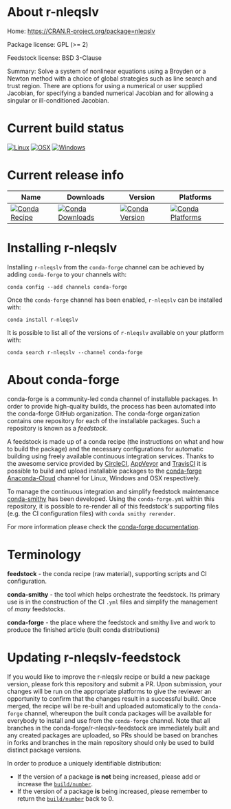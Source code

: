 About r-nleqslv
===============

Home: https://CRAN.R-project.org/package=nleqslv

Package license: GPL (>= 2)

Feedstock license: BSD 3-Clause

Summary: Solve a system of nonlinear equations using a Broyden or a Newton method with a choice of global strategies such as line search and trust region. There are options for using a numerical or user supplied Jacobian, for specifying a banded numerical Jacobian and for allowing a singular or ill-conditioned Jacobian.



Current build status
====================

[![Linux](https://img.shields.io/circleci/project/github/conda-forge/r-nleqslv-feedstock/master.svg?label=Linux)](https://circleci.com/gh/conda-forge/r-nleqslv-feedstock)
[![OSX](https://img.shields.io/travis/conda-forge/r-nleqslv-feedstock/master.svg?label=macOS)](https://travis-ci.org/conda-forge/r-nleqslv-feedstock)
[![Windows](https://img.shields.io/appveyor/ci/conda-forge/r-nleqslv-feedstock/master.svg?label=Windows)](https://ci.appveyor.com/project/conda-forge/r-nleqslv-feedstock/branch/master)

Current release info
====================

| Name | Downloads | Version | Platforms |
| --- | --- | --- | --- |
| [![Conda Recipe](https://img.shields.io/badge/recipe-r--nleqslv-green.svg)](https://anaconda.org/conda-forge/r-nleqslv) | [![Conda Downloads](https://img.shields.io/conda/dn/conda-forge/r-nleqslv.svg)](https://anaconda.org/conda-forge/r-nleqslv) | [![Conda Version](https://img.shields.io/conda/vn/conda-forge/r-nleqslv.svg)](https://anaconda.org/conda-forge/r-nleqslv) | [![Conda Platforms](https://img.shields.io/conda/pn/conda-forge/r-nleqslv.svg)](https://anaconda.org/conda-forge/r-nleqslv) |

Installing r-nleqslv
====================

Installing `r-nleqslv` from the `conda-forge` channel can be achieved by adding `conda-forge` to your channels with:

```
conda config --add channels conda-forge
```

Once the `conda-forge` channel has been enabled, `r-nleqslv` can be installed with:

```
conda install r-nleqslv
```

It is possible to list all of the versions of `r-nleqslv` available on your platform with:

```
conda search r-nleqslv --channel conda-forge
```


About conda-forge
=================

conda-forge is a community-led conda channel of installable packages.
In order to provide high-quality builds, the process has been automated into the
conda-forge GitHub organization. The conda-forge organization contains one repository
for each of the installable packages. Such a repository is known as a *feedstock*.

A feedstock is made up of a conda recipe (the instructions on what and how to build
the package) and the necessary configurations for automatic building using freely
available continuous integration services. Thanks to the awesome service provided by
[CircleCI](https://circleci.com/), [AppVeyor](https://www.appveyor.com/)
and [TravisCI](https://travis-ci.org/) it is possible to build and upload installable
packages to the [conda-forge](https://anaconda.org/conda-forge)
[Anaconda-Cloud](https://anaconda.org/) channel for Linux, Windows and OSX respectively.

To manage the continuous integration and simplify feedstock maintenance
[conda-smithy](https://github.com/conda-forge/conda-smithy) has been developed.
Using the ``conda-forge.yml`` within this repository, it is possible to re-render all of
this feedstock's supporting files (e.g. the CI configuration files) with ``conda smithy rerender``.

For more information please check the [conda-forge documentation](https://conda-forge.org/docs/).

Terminology
===========

**feedstock** - the conda recipe (raw material), supporting scripts and CI configuration.

**conda-smithy** - the tool which helps orchestrate the feedstock.
                   Its primary use is in the construction of the CI ``.yml`` files
                   and simplify the management of *many* feedstocks.

**conda-forge** - the place where the feedstock and smithy live and work to
                  produce the finished article (built conda distributions)


Updating r-nleqslv-feedstock
============================

If you would like to improve the r-nleqslv recipe or build a new
package version, please fork this repository and submit a PR. Upon submission,
your changes will be run on the appropriate platforms to give the reviewer an
opportunity to confirm that the changes result in a successful build. Once
merged, the recipe will be re-built and uploaded automatically to the
`conda-forge` channel, whereupon the built conda packages will be available for
everybody to install and use from the `conda-forge` channel.
Note that all branches in the conda-forge/r-nleqslv-feedstock are
immediately built and any created packages are uploaded, so PRs should be based
on branches in forks and branches in the main repository should only be used to
build distinct package versions.

In order to produce a uniquely identifiable distribution:
 * If the version of a package **is not** being increased, please add or increase
   the [``build/number``](https://conda.io/docs/user-guide/tasks/build-packages/define-metadata.html#build-number-and-string).
 * If the version of a package **is** being increased, please remember to return
   the [``build/number``](https://conda.io/docs/user-guide/tasks/build-packages/define-metadata.html#build-number-and-string)
   back to 0.
